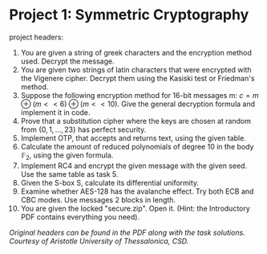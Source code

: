 # Project 1: Symmetric Cryptography

project headers:

1. You are given a string of greek characters and the encryption method used. Decrypt the message.
2. You are given two strings of latin characters that were encrypted with the Vigenere cipher. Decrypt them using the Kasiski test or Friedman's method.
3. Suppose the following encryption method for 16-bit messages m: $c = m \oplus (m << 6) \oplus (m << 10)$. Give the general decryption formula and implement it in code.
4. Prove that a substitution cipher where the keys are chosen at random from $\{0, 1, ..., 23\}$ has perfect security.
5. Implement OTP, that accepts and returns text, using the given table.
6. Calculate the amount of reduced polynomials of degree 10 in the body $\mathbb{F}_2$, using the given formula.
7. Implement RC4 and encrypt the given message with the given seed. Use the same table as task 5.
8. Given the S-box S, calculate its differential uniformity.
9. Examine whether AES-128 has the avalanche effect. Try both ECB and CBC modes. Use messages 2 blocks in length.
10. You are given the locked "secure.zip". Open it. (Hint: the Introductory PDF contains everything you need).

*Original headers can be found in the PDF along with the task solutions. Courtesy of Aristotle University of Thessalonica, CSD.*
